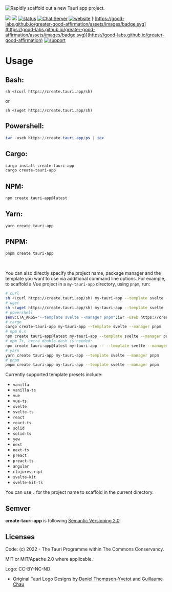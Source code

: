 <img src="https://github.com/tauri-apps/create-tauri-app/raw/dev/.github/splash.png" alt="Rapidly scaffold out a new Tauri app project." />

[![](https://img.shields.io/crates/v/create-tauri-app)](https://crates.io/crates/create-tauri-app)
[![](https://img.shields.io/npm/v/create-tauri-app.svg)](https://www.npmjs.com/package/create-tauri-app)
[![status](https://img.shields.io/badge/status-stable-blue.svg)](https://github.com/tauri-apps/tauri)
[![Chat Server](https://img.shields.io/badge/chat-discord-7289da.svg)](https://discord.gg/SpmNs4S)
[![website](https://img.shields.io/badge/website-tauri.app-purple.svg)](https://tauri.app)
[![https://good-labs.github.io/greater-good-affirmation/assets/images/badge.svg](https://good-labs.github.io/greater-good-affirmation/assets/images/badge.svg)](https://good-labs.github.io/greater-good-affirmation)
[![support](https://img.shields.io/badge/sponsor-Open%20Collective-blue.svg)](https://opencollective.com/tauri)

# Usage

## Bash:

```
sh <(curl https://create.tauri.app/sh)
```

or

```
sh <(wget https://create.tauri.app/sh)
```

## Powershell:

```powershell
iwr -useb https://create.tauri.app/ps | iex
```

## Cargo:

```bash
cargo install create-tauri-app
cargo create-tauri-app
```

## NPM:

```bash
npm create tauri-app@latest
```

## Yarn:

```bash
yarn create tauri-app
```

## PNPM:

```bash
pnpm create tauri-app
```

<br>

You can also directly specify the project name, package manager and the template you want to use via additional command line options. For example, to scaffold a Vue project in a `my-tauri-app` directory, using `pnpm`, run:

```bash
# curl
sh <(curl https://create.tauri.app/sh) my-tauri-app --template svelte --manager pnpm
# wget
sh <(wget https://create.tauri.app/sh) my-tauri-app --template svelte --manager pnpm
# powershell
$env:CTA_ARGS="--template svelte --manager pnpm";iwr -useb https://create.tauri.app/ps | iex
# cargo
cargo create-tauri-app my-tauri-app --template svelte --manager pnpm
# npm 6.x
npm create tauri-app@latest my-tauri-app --template svelte --manager pnpm
# npm 7+, extra double-dash is needed:
npm create tauri-app@latest my-tauri-app -- --template svelte --manager pnpm
# yarn
yarn create tauri-app my-tauri-app --template svelte --manager pnpm
# pnpm
pnpm create tauri-app my-tauri-app --template svelte --manager pnpm
```

Currently supported template presets include:

- `vanilla`
- `vanilla-ts`
- `vue`
- `vue-ts`
- `svelte`
- `svelte-ts`
- `react`
- `react-ts`
- `solid`
- `solid-ts`
- `yew`
- `next`
- `next-ts`
- `preact`
- `preact-ts`
- `angular`
- `clojurescript`
- `svelte-kit`
- `svelte-kit-ts`

You can use `.` for the project name to scaffold in the current directory.

## Semver

**create-tauri-app** is following [Semantic Versioning 2.0](https://semver.org/).

## Licenses

Code: (c) 2022 - The Tauri Programme within The Commons Conservancy.

MIT or MIT/Apache 2.0 where applicable.

Logo: CC-BY-NC-ND

- Original Tauri Logo Designs by [Daniel Thompson-Yvetot](https://github.com/nothingismagick) and [Guillaume Chau](https://github.com/akryum)
